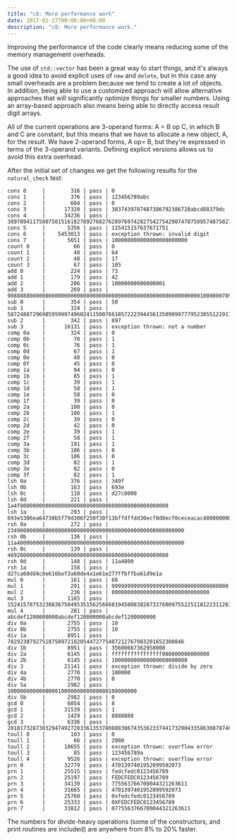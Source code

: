 ```yaml
---
title: "c8: More performance work"
date: 2017-01-27T00:00:00+00:00
description: "c8: More performance work."
---
```

Improving the performance of the code clearly means reducing some of the memory management overheads.

The use of `std::vector` has been a great way to start things, and it's always a good idea to avoid explicit
uses of `new` and `delete`, but in this case any small overheads are a problem because we tend to create a lot
of objects.  In addition, being able to use a customized approach will allow alternative approaches that will
significantly optimize things for smaller numbers.  Using an array-based approach also means being able to
directly access result digit arrays.

All of the current operations are 3-operand forms: A = B op C, in which B and C are constant, but this means
that we have to allocate a new object, A, for the result.  We have 2-operand forms, A op= B, but they're
expressed in terms of the 3-operand variants.  Defining explicit versions allows us to avoid this extra overhead.

After the initial set of changes we get the following results for the `natural_check` test:

```
cons 0     |        316 | pass | 0
cons 1     |        376 | pass | 123456789abc
cons 2     |        604 | pass | 0
cons 3     |      17320 | pass | 3837439787487386792386728abcd88379dc
cons 4     |      34236 | pass | 3897894117580750151618270927682762897697428275427542907478758957487582700682675349287325097
cons 5     |       5356 | pass | 115415157637671751
cons 6     |    5453013 | pass | exception thrown: invalid digit
cons 7     |       5651 | pass | 100000000000000000000000
count 0    |         66 | pass | 0
count 1    |         48 | pass | 64
count 2    |         48 | pass | 17
count 3    |         67 | pass | 185
add 0      |        224 | pass | 73
add 1      |        179 | pass | 42
add 2      |        206 | pass | 10000000000000001
add 3      |        269 | pass | 98888880000000000000000000000000000000000000000000000000000001000000789
sub 0      |        354 | pass | 50
sub 1      |        324 | pass | 5872488729698595999749602411500766185722239445613509099777952305512191704320129156897500143
sub 2      |        342 | pass | 897
sub 3      |      16131 | pass | exception thrown: not a number
comp 0a    |        324 | pass | 0
comp 0b    |         70 | pass | 1
comp 0c    |         76 | pass | 1
comp 0d    |         67 | pass | 1
comp 0e    |         48 | pass | 0
comp 0f    |         45 | pass | 0
comp 1a    |         94 | pass | 0
comp 1b    |         85 | pass | 1
comp 1c    |         39 | pass | 1
comp 1d    |         58 | pass | 1
comp 1e    |         58 | pass | 0
comp 1f    |         39 | pass | 0
comp 2a    |        100 | pass | 0
comp 2b    |        106 | pass | 1
comp 2c    |         39 | pass | 0
comp 2d    |         42 | pass | 0
comp 2e    |         39 | pass | 1
comp 2f    |         58 | pass | 1
comp 3a    |        191 | pass | 1
comp 3b    |        106 | pass | 0
comp 3c    |        106 | pass | 0
comp 3d    |         82 | pass | 1
comp 3e    |         82 | pass | 0
comp 3f    |         82 | pass | 1
lsh 0a     |        376 | pass | 349f
lsh 0b     |        163 | pass | 693e
lsh 0c     |        118 | pass | d27c0000
lsh 0d     |        221 | pass | 1a4f80000000000000000000000000000000000000000000000
lsh 1a     |        293 | pass | 693e5306ea64730b5f79d306f250f30f13bffdffdd30ecf0d0ecf0ceceacac400000000000000000
rsh 0a     |        272 | pass | 23490000000000000000000000000000000000000000000000000000
rsh 0b     |        136 | pass | 11a48000000000000000000000000000000000000000000000000000
rsh 0c     |        139 | pass | 469200000000000000000000000000000000000000000000000
rsh 0d     |        148 | pass | 11a4800
rsh 1a     |        158 | pass | d27ca60dd4c8e616bef3a60de4a1e61e277ffbffba61d9e1a
mul 0      |        161 | pass | 66
mul 1      |        291 | pass | 9999999999999999999000000000000000000
mul 2      |        236 | pass | 8000000000000000000000000000000
mul 3      |       1165 | pass | 15241578753238836750495351562566681945008382873376009755225118122311263526910001371743100137174310012193273126047859425087639153757049236500533455762536198787501905199875019052100
mul 4      |        281 | pass | abcdef1200000000abcdef120000000abcdef1200000000
div 0a     |       2755 | pass | 10
div 0b     |       2755 | pass | 10
div 1a     |       8951 | pass | 78292387927518758972102054472775487212767983201652300846
div 1b     |       8951 | pass | 35600667362958008
div 2a     |       6145 | pass | ffffffffffffffff000000000000000
div 2b     |       6145 | pass | 100000000000000000000000
div 3      |      21141 | pass | exception thrown: divide by zero
div 4a     |       2770 | pass | 100000
div 4b     |       2770 | pass | 0
div 5a     |       2982 | pass | 10000000000000001000000000000000100000000
div 5b     |       2982 | pass | 0
gcd 0      |       6054 | pass | 8
gcd 1      |      31539 | pass | 1
gcd 2      |       1429 | pass | 8888888
gcd 3      |       6336 | pass | 20181732873032947492728336135378088830674353623374417329043358630878748833567
toull 0    |        103 | pass | 0
toull 1    |         66 | pass | 2000
toull 2    |      10655 | pass | exception thrown: overflow error
toull 3    |         85 | pass | 123456789a
toull 4    |       9526 | pass | exception thrown: overflow error
prn 0      |      32779 | pass | 4701397401952099592073
prn 1      |      25515 | pass | fedcfedc0123456789
prn 2      |      25197 | pass | FEDCFEDC0123456789
prn 3      |      34139 | pass | 775563766700044321263611
prn 4      |      31665 | pass | 4701397401952099592073
prn 5      |      25760 | pass | 0xfedcfedc0123456789
prn 6      |      25333 | pass | 0XFEDCFEDC0123456789
prn 7      |      33812 | pass | 0775563766700044321263611
```

The numbers for divide-heavy operations (some of the constructors, and print routines are included) are anywhere
from 8% to 20% faster.


